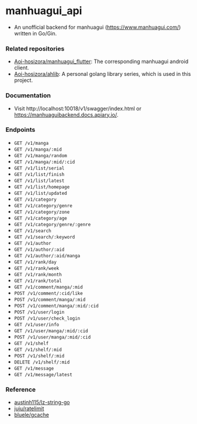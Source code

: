 # manhuagui_api

+ An unofficial backend for manhuagui (https://www.manhuagui.com/) written in Go/Gin.

### Related repositories

+ [Aoi-hosizora/manhuagui_flutter](https://github.com/Aoi-hosizora/manhuagui_flutter): The corresponding manhuagui android client.
+ [Aoi-hosizora/ahlib](https://github.com/Aoi-hosizora/ahlib): A personal golang library series, which is used in this project.

### Documentation

+ Visit http://localhost:10018/v1/swagger/index.html or https://manhuaguibackend.docs.apiary.io/.

### Endpoints

+ `GET /v1/manga`
+ `GET /v1/manga/:mid`
+ `GET /v1/manga/random`
+ `GET /v1/manga/:mid/:cid`
+ `GET /v1/list/serial`
+ `GET /v1/list/finish`
+ `GET /v1/list/latest`
+ `GET /v1/list/homepage`
+ `GET /v1/list/updated`
+ `GET /v1/category`
+ `GET /v1/category/genre`
+ `GET /v1/category/zone`
+ `GET /v1/category/age`
+ `GET /v1/category/genre/:genre`
+ `GET /v1/search`
+ `GET /v1/search/:keyword`
+ `GET /v1/author`
+ `GET /v1/author/:aid`
+ `GET /v1/author/:aid/manga`
+ `GET /v1/rank/day`
+ `GET /v1/rank/week`
+ `GET /v1/rank/month`
+ `GET /v1/rank/total`
+ `GET /v1/comment/manga/:mid`
+ `POST /v1/comment/:cid/like`
+ `POST /v1/comment/manga/:mid`
+ `POST /v1/comment/manga/:mid/:cid`
+ `POST /v1/user/login`
+ `POST /v1/user/check_login`
+ `GET /v1/user/info`
+ `GET /v1/user/manga/:mid/:cid`
+ `POST /v1/user/manga/:mid/:cid`
+ `GET /v1/shelf`
+ `GET /v1/shelf/:mid`
+ `POST /v1/shelf/:mid`
+ `DELETE /v1/shelf/:mid`
+ `GET /v1/message`
+ `GET /v1/message/latest`

### Reference

+ [austinh115/lz-string-go](https://github.com/austinh115/lz-string-go)
+ [juju/ratelimit](https://github.com/juju/ratelimit)
+ [bluele/gcache](https://github.com/bluele/gcache)
